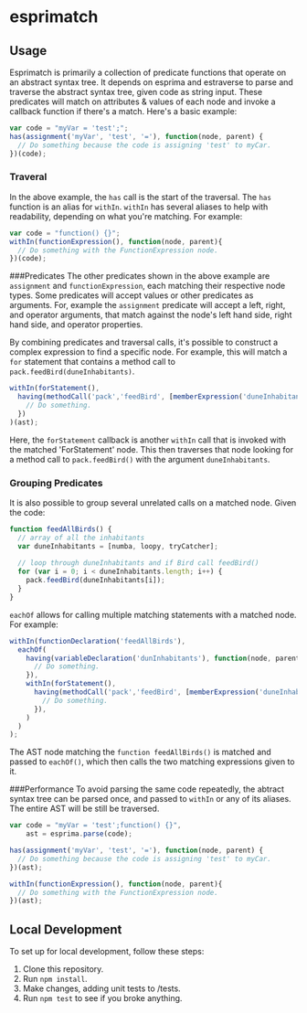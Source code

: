 # esprimatch

## Usage
Esprimatch is primarily a collection of predicate functions that operate on an abstract syntax tree.
It depends on esprima and estraverse to parse and traverse the abstract syntax tree, given code as
string input. These predicates will match on attributes & values of each node and invoke a callback
function if there's a match. Here's a basic example:

```javascript
var code = "myVar = 'test';";
has(assignment('myVar', 'test', '='), function(node, parent) {
  // Do something because the code is assigning 'test' to myCar.
})(code);
```

### Traveral
In the above example, the `has` call is the start of the traversal. The `has` function is an alias
for `withIn`. `withIn` has several aliases to help with readability, depending on what you're
matching. For example:

```javascript
var code = "function() {}";
withIn(functionExpression(), function(node, parent){
  // Do something with the FunctionExpression node.
})(code);
```

###Predicates
The other predicates shown in the above example are `assignment` and `functionExpression`, each
matching their respective node types. Some predicates will accept values or other predicates as
arguments. For, example the `assignment` predicate will accept a left, right, and operator
arguments, that match against the node's left hand side, right hand side, and operator properties.

By combining predicates and traversal calls, it's possible to construct a complex expression to find
a specific node. For example, this will match a `for` statement that contains a method call to
`pack.feedBird(duneInhabitants)`.

```javascript
withIn(forStatement(),
  having(methodCall('pack','feedBird', [memberExpression('duneInhabitants')]), function(node) {
    // Do something.
  })
)(ast);
```

Here, the `forStatement` callback is another `withIn` call that is invoked with the matched
'ForStatement' node. This then traverses that node looking for a method call to `pack.feedBird()`
with the argument `duneInhabitants`.

### Grouping Predicates
It is also possible to group several unrelated calls on a matched node. Given the code:

```javascript
function feedAllBirds() {
  // array of all the inhabitants
  var duneInhabitants = [numba, loopy, tryCatcher];
  
  // loop through duneInhabitants and if Bird call feedBird()
  for (var i = 0; i < duneInhabitants.length; i++) {
    pack.feedBird(duneInhabitants[i]);
  }
}
```

`eachOf` allows for calling multiple matching statements with a matched node. For example:
```javascript
withIn(functionDeclaration('feedAllBirds'),
  eachOf(
    having(variableDeclaration('dunInhabitants'), function(node, parent) {
      // Do something.
    }),
    withIn(forStatement(),
      having(methodCall('pack','feedBird', [memberExpression('duneInhabitants', identifier('i'))]), function(node) {
        // Do something.
      }),
    )
  )
);
```

The AST node matching the `function feedAllBirds()` is matched and passed to `eachOf()`, which then
calls the two matching expressions given to it.

###Performance
To avoid parsing the same code repeatedly, the abtract syntax tree can be parsed once, and passed to
`withIn` or any of its aliases. The entire AST will be still be traversed.

```javascript
var code = "myVar = 'test';function() {}",
    ast = esprima.parse(code);

has(assignment('myVar', 'test', '='), function(node, parent) {
  // Do something because the code is assigning 'test' to myCar.
})(ast);

withIn(functionExpression(), function(node, parent){
  // Do something with the FunctionExpression node.
})(ast);
```

## Local Development
To set up for local development, follow these steps:
1. Clone this repository.
2. Run `npm install`.
3. Make changes, adding unit tests to /tests.
4. Run `npm test` to see if you broke anything.
